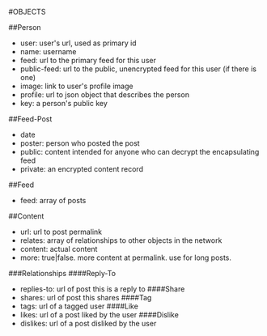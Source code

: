 #OBJECTS

##Person
- user: user's url, used as primary id
- name: username
- feed: url to the primary feed for this user
- public-feed: url to the public, unencrypted feed for this user (if there is one)
- image: link to user's profile image
- profile: url to json object that describes the person
- key: a person's public key

##Feed-Post
- date
- poster: person who posted the post
- public: content intended for anyone who can decrypt the encapsulating feed
- private: an encrypted content record

##Feed
- feed: array of posts

##Content
- url: url to post permalink
- relates: array of relationships to other objects in the network
- content: actual content
- more: true|false. more content at permalink. use for long posts.

###Relationships
####Reply-To
- replies-to: url of post this is a reply to
####Share
- shares: url of post this shares
####Tag
- tags: url of a tagged user
####Like
- likes: url of a post liked by the user
####Dislike
- dislikes: url of a post disliked by the user